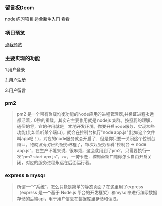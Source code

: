 ### 留言板Deom

node 练习项目 适合新手入门 看看

### 项目预览

[点我预览](http://47.95.235.183:3000/)

### 主要实现的功能

1.用户登录

2.用户注册

3.用户留言


### pm2

> pm2 是一个带有负载均衡功能的Node应用的进程管理器,并保证进程永远都活着，0秒的重载。其实它主要作用就是 nodejs 集群。按照我的理解，通俗的将，它的作用就是，本地开发环境，你要开启node服务，实现某些功能(比如监听某个端口)，就会在控制台执行"node app.js"(比如这个文件叫app吧！)，对应的node服务就会开启了，但是你只要一关闭这个控制台窗口，他就没有对应的服务进程了，每次起服务都得"控制台 -> node app.js"。在生产环境来说，很麻烦，这会就用到了pm2，只需要执行一次"pm2 start app.js"。ok，一劳永逸，控制台窗口随你怎么自由开启关闭，对应的服务进程永远在后面运行着。


### express & mysql

>所谓一个"系统"，怎么只能是简单的静态页面？在这里用了express（express 是一个基于 Node.js 平台的开发框架）和mysql来进行编写数据存储的后端api，用于用户信息在数据库里存储和读取。

